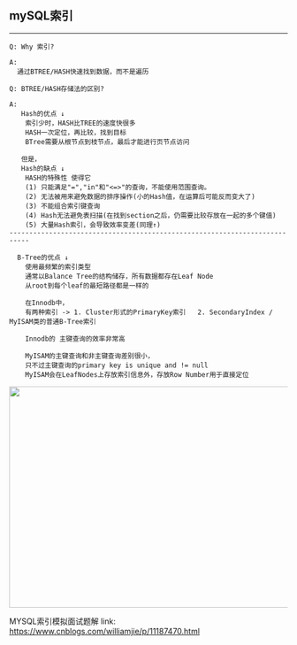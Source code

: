 ## mySQL索引 ##
---
```
Q: Why 索引?

A:
  通过BTREE/HASH快速找到数据，而不是遍历
```
```
Q: BTREE/HASH存储法的区别?

A:
   Hash的优点 ↓
    索引少时，HASH比TREE的速度快很多
    HASH一次定位，再比较，找到目标
    BTree需要从根节点到枝节点，最后才能进行页节点访问
   
   但是，
   Hash的缺点 ↓
    HASH的特殊性 使得它
    (1) 只能满足"=","in"和"<=>"的查询，不能使用范围查询。
    (2) 无法被用来避免数据的排序操作(小的Hash值，在运算后可能反而变大了)
    (3) 不能组合索引键查询
    (4) Hash无法避免表扫描(在找到section之后，仍需要比较存放在一起的多个键值)
    (5) 大量Hash索引，会导致效率变差(同理↑)
---------------------------------------------------------------------------

  B-Tree的优点 ↓
    使用最频繁的索引类型
    通常以Balance Tree的结构储存，所有数据都存在Leaf Node
    从root到每个leaf的最短路径都是一样的
    
    在Innodb中，
    有两种索引 -> 1. Cluster形式的PrimaryKey索引   2. SecondaryIndex / MyISAM类的普通B-Tree索引
    
    Innodb的 主键查询的效率非常高
    
    MyISAM的主键查询和非主键查询差别很小，
    只不过主键查询的primary key is unique and != null
    MyISAM会在LeafNodes上存放索引信息外，存放Row Number用于直接定位
```

<p align="center">
  <img src="https://raw.githubusercontent.com/IDGAQ/My_Storage/main/BTreeIndex.png?token=AJY5I4BPQRKAKCR4CJDMG4TA4Z3IU" width="640" height="400">
</p>


MYSQL索引模拟面试题解 link: https://www.cnblogs.com/williamjie/p/11187470.html
